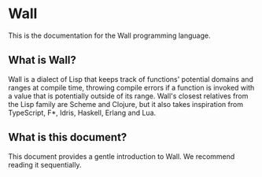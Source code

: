 # Wall

This is the documentation for the Wall programming language.

## What is Wall?

Wall is a dialect of Lisp that keeps track of functions' potential domains and ranges at compile time, throwing compile errors if a function is invoked with a value that is potentially outside of its range. Wall's closest relatives from the Lisp family are Scheme and Clojure, but it also takes inspiration from TypeScript, F*, Idris, Haskell, Erlang and Lua.

## What is this document?

This document provides a gentle introduction to Wall.  We recommend reading it sequentially.
